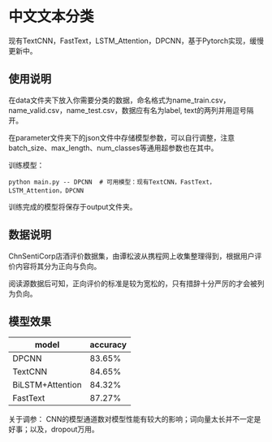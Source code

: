 # 中文文本分类
现有TextCNN，FastText，LSTM_Attention，DPCNN，基于Pytorch实现，缓慢更新中。

## 使用说明
在data文件夹下放入你需要分类的数据，命名格式为name_train.csv，name_valid.csv，name_test.csv，数据应有名为label, text的两列并用逗号隔开。


在parameter文件夹下的json文件中存储模型参数，可以自行调整，注意batch_size、max_length、num_classes等通用超参数也在其中。

训练模型：
```
python main.py -- DPCNN  # 可用模型：现有TextCNN，FastText，LSTM_Attention，DPCNN
```

训练完成的模型将保存于output文件夹。

## 数据说明

ChnSentiCorp店酒评价数据集，由谭松波从携程网上收集整理得到，根据用户评价内容将其分为正向与负向。

阅读源数据后可知，正向评价的标准是较为宽松的，只有措辞十分严厉的才会被列为负向。

## 模型效果

|  model   | accuracy  |
|  ----  | ----  |
| DPCNN  | 83.65% |
| TextCNN  | 84.65% |
| BiLSTM+Attention  | 84.32% |
| FastText  | 87.27% |

关于调参：
CNN的模型通道数对模型性能有较大的影响；词向量太长并不一定是好事；以及，dropout万用。

